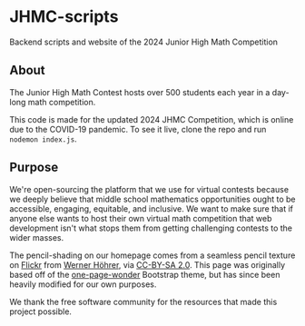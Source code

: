 # JHMC-scripts
Backend scripts and website of the 2024 Junior High Math Competition

## About
The Junior High Math Contest hosts over 500 students each year in a day-long math competition.

This code is made for the updated 2024 JHMC Competition, which is online due to the COVID-19 pandemic. To see it live, clone the repo and run `nodemon index.js`. 

## Purpose
We're open-sourcing the platform that we use for virtual contests because we deeply
believe that middle school mathematics opportunities ought to be accessible, engaging,
equitable, and inclusive. We want to make sure that if anyone else wants to host
their own virtual math competition that web development isn't what stops them from
getting challenging contests to the wider masses.

The pencil-shading on our homepage comes from a seamless pencil texture on
[Flickr](https://www.flickr.com/photos/63231715@N00/404542445) from
[Werner Höhrer](https://www.flickr.com/photos/63231715@N00/), via
[CC-BY-SA 2.0](https://creativecommons.org/licenses/by-sa/2.0/). This page was
originally based off of the [one-page-wonder](https://startbootstrap.com/theme/one-page-wonder)
Bootstrap theme, but has since been heavily modified for our own purposes.

We thank the free software community for the resources that made this project possible.
